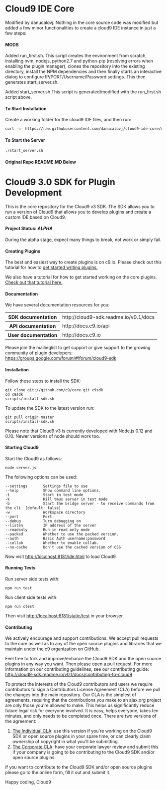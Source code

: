Cloud9 IDE Core
===============
Modified by danucalovj. Nothing in the core source code was modified but added a few minor functionalities to create a cloud9 IDE instance in just a few steps:

#### MODS ####
Added run_first.sh.
This script creates the environment from scratch, installing nvm, nodejs, python2.7 and python-pip (resolving errors when enabling the plugin manager), clones the repository into the existing directory, install the NPM dependencies and then finally starts an interactive dialog to configure IP/PORT/Username/Password settings. This then generates start_server.sh.

Added start_server.sh
This script is generated/modified with the run_first.sh script above.

#### To Start Installation ####
Create a working folder for the cloud9 IDE files, and then run:
```bash
curl -o- https://raw.githubusercontent.com/danucalovj/cloud9-ide-core/master/run_first.sh | bash
```

#### To Start the Server ####
```bash
./start_server.sh
```

#### Original Repo README.MD Below ####

Cloud9 3.0 SDK for Plugin Development
======================================

This is the core repository for the Cloud9 v3 SDK. The SDK allows you to run a version of Cloud9 that allows you to develop plugins and create a custom IDE based on Cloud9.
 
#### Project Status: *ALPHA*

During the alpha stage, expect many things to break, not work or simply fail.

#### Creating Plugins ####

The best and easiest way to create plugins is on c9.io. Please check out this tutorial for how to [get started writing plugins.](http://cloud9-sdk.readme.io/v0.1/docs/getting-started-with-cloud9-plugins)

We also have a tutorial for how to get started working on the core plugins. [Check out that tutorial here.](http://cloud9-sdk.readme.io/v0.1/docs/contributing-to-cloud9)

#### Documentation ####

We have several documentation resources for you:

<table>
    <tr><th>SDK documentation</th><td>http://cloud9-sdk.readme.io/v0.1/docs</td></tr>
    <tr><th>API documentation</th><td>http://docs.c9.io/api</td></tr>
    <tr><th>User documentation</th><td>http://docs.c9.io</td></tr>
</table>

Please join the mailinglist to get support or give support to the growing community of plugin developers:
https://groups.google.com/forum/#!forum/cloud9-sdk

#### Installation ####

Follow these steps to install the SDK:

    git clone git://github.com/c9/core.git c9sdk
    cd c9sdk
    scripts/install-sdk.sh
    
To update the SDK to the latest version run:

    git pull origin master
    scripts/install-sdk.sh
    
Please note that Cloud9 v3 is currently developed with Node.js 0.12 and 0.10. Newer versions of node should work too.

#### Starting Cloud9 ####

Start the Cloud9 as follows:

    node server.js

The following options can be used:

    --settings       Settings file to use
    --help           Show command line options.
    -t               Start in test mode
    -k               Kill tmux server in test mode
    -b               Start the bridge server - to receive commands from the cli  [default: false]
    -w               Workspace directory
    --port           Port
    --debug          Turn debugging on
    --listen         IP address of the server
    --readonly       Run in read only mode
    --packed         Whether to use the packed version.
    --auth           Basic Auth username:password
    --collab         Whether to enable collab.
    --no-cache       Don't use the cached version of CSS

Now visit [http://localhost:8181/ide.html](http://localhost:8181/ide.html) to load Cloud9.

#### Running Tests ####

Run server side tests with:
    
    npm run test
    
Run client side tests with:

    npm run ctest
    
Then visit [http://localhost:8181/static/test](http://localhost:8181/static/test) in your browser.

#### Contributing ####

We actively encourage and support contributions. We accept pull requests to the core as well as to any of the open source plugins and libraries that we maintain under the c9 organization on GitHub.

Feel free to fork and improve/enhance the Cloud9 SDK and the open source plugins in any way you want. Then please open a pull request. For more information on our contributing guidelines, see our contributing guide: http://cloud9-sdk.readme.io/v0.1/docs/contributing-to-cloud9

To protect the interests of the Cloud9 contributors and users we require contributors to sign a Contributors License Agreement (CLA) before we pull the changes into the main repository. Our CLA is the simplest of agreements, requiring that the contributions you make to an ajax.org project are only those you're allowed to make. This helps us significantly reduce future legal risk for everyone involved. It is easy, helps everyone, takes ten minutes, and only needs to be completed once. There are two versions of the agreement:

1. [The Individual CLA](https://docs.google.com/a/c9.io/forms/d/1MfmfrxqD_PNlNsuK0lC2KSelRLxGLGfh_wEcG0ijVvo/viewform): use this version if you're working on the Cloud9 SDK or open source plugins in your spare time, or can clearly claim ownership of copyright in what you'll be submitting.
2. [The Corporate CLA](https://docs.google.com/a/c9.io/forms/d/1vFejn4111GdnCNuQ6BfnJDaxdsUEMD4KCo1ayovAfu0/viewform): have your corporate lawyer review and submit this if your company is going to be contributing to the Cloud9 SDK and/or open source plugins.

If you want to contribute to the Cloud9 SDK and/or open source plugins please go to the online form, fill it out and submit it.

Happy coding, Cloud9
